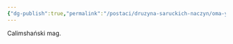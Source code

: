 ```yaml
---
{"dg-publish":true,"permalink":"/postaci/druzyna-saruckich-naczyn/oma-yn-kalin/"}
---
```


Calimshański mag.